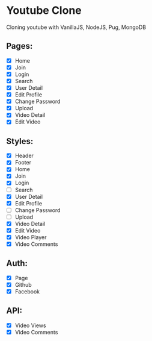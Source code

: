 # Youtube Clone

Cloning youtube with VanillaJS, NodeJS, Pug, MongoDB

## Pages:
- [X] Home
- [X] Join
- [X] Login
- [X] Search
- [X] User Detail
- [X] Edit Profile
- [X] Change Password
- [X] Upload
- [X] Video Detail
- [X] Edit Video

## Styles:
- [X] Header
- [X] Footer
- [X] Home
- [X] Join
- [X] Login
- [ ] Search
- [X] User Detail
- [X] Edit Profile
- [ ] Change Password
- [ ] Upload
- [X] Video Detail
- [X] Edit Video
- [X] Video Player
- [X] Video Comments

## Auth:
- [X] Page
- [X] Github
- [X] Facebook

## API:
- [X] Video Views
- [X] Video Comments